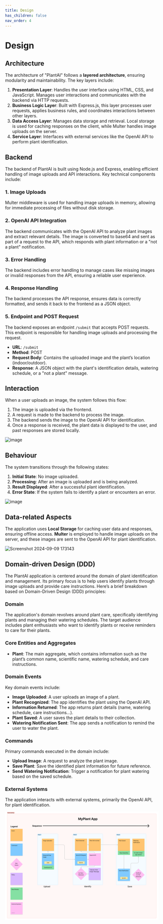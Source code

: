 ```yaml
---
title: Design
has_children: false
nav_order: 4
---
```


# Design

## Architecture
The architecture of "PlantAI" follows a **layered architecture**, ensuring modularity and maintainability. The key layers include:

1. **Presentation Layer**: Handles the user interface using HTML, CSS, and JavaScript. Manages user interactions and communicates with the backend via HTTP requests.
2. **Business Logic Layer**: Built with Express.js, this layer processes user requests, applies business rules, and coordinates interactions between other layers.
3. **Data Access Layer**: Manages data storage and retrieval. Local storage is used for caching responses on the client, while Multer handles image uploads on the server.
4. **Service Layer**: Interfaces with external services like the OpenAI API to perform plant identification.

## Backend

The backend of PlantAI is built using Node.js and Express, enabling efficient handling of image uploads and API interactions. Key technical components include:

### 1. Image Uploads
Multer middleware is used for handling image uploads in memory, allowing for immediate processing of files without disk storage.

### 2. OpenAI API Integration
The backend communicates with the OpenAI API to analyze plant images and extract relevant details. The image is converted to base64 and sent as part of a request to the API, which responds with plant information or a "not a plant" notification.

### 3. Error Handling
The backend includes error handling to manage cases like missing images or invalid responses from the API, ensuring a reliable user experience.

### 4. Response Handling
The backend processes the API response, ensures data is correctly formatted, and sends it back to the frontend as a JSON object.

### 5. Endpoint and POST Request
The backend exposes an endpoint `/submit` that accepts POST requests. This endpoint is responsible for handling image uploads and processing the request.

- **URL**: `/submit`
- **Method**: POST
- **Request Body**: Contains the uploaded image and the plant’s location (indoor/outdoor).
- **Response**: A JSON object with the plant's identification details, watering schedule, or a "not a plant" message.

## Interaction
When a user uploads an image, the system follows this flow:
1. The image is uploaded via the frontend.
2. A request is made to the backend to process the image.
3. The backend sends the image to the OpenAI API for identification.
4. Once a response is received, the plant data is displayed to the user, and past responses are stored locally.

![image](https://github.com/user-attachments/assets/2482758f-45fb-4c26-8a9b-21e923525614)

## Behaviour
The system transitions through the following states:
1. **Initial State**: No image uploaded.
2. **Processing**: After an image is uploaded and is being analyzed.
3. **Result Displayed**: After a successful plant identification.
4. **Error State**: If the system fails to identify a plant or encounters an error.

![image](https://github.com/user-attachments/assets/f85a5f29-9841-4824-8b01-5d98816d0e81)

## Data-related Aspects
The application uses **Local Storage** for caching user data and responses, ensuring offline access. **Multer** is employed to handle image uploads on the server, and these images are sent to the OpenAI API for plant identification.

![Screenshot 2024-09-09 173143](https://github.com/user-attachments/assets/23977adb-6125-4301-8c7e-6f0ef2e5029b)


## Domain-driven Design (DDD)
The PlantAI application is centered around the domain of plant identification and management. Its primary focus is to help users identify plants through image uploads and provide care instructions. Here’s a brief breakdown based on Domain-Driven Design (DDD) principles:

### Domain
The application's domain revolves around plant care, specifically identifying plants and managing their watering schedules. The target audience includes plant enthusiasts who want to identify plants or receive reminders to care for their plants.

### Core Entities and Aggregates
- **Plant**: The main aggregate, which contains information such as the plant’s common name, scientific name, watering schedule, and care instructions.

### Domain Events
Key domain events include:
- **Image Uploaded**: A user uploads an image of a plant.
- **Plant Recognized**: The app identifies the plant using the OpenAI API.
- **Information Returned**: The app returns plant details (name, watering schedule, care instructions...).
- **Plant Saved**: A user saves the plant details to their collection.
- **Watering Notification Sent**: The app sends a notification to remind the user to water the plant.

### Commands
Primary commands executed in the domain include:
- **Upload Image**: A request to analyze the plant image.
- **Save Plant**: Save the identified plant information for future reference.
- **Send Watering Notification**: Trigger a notification for plant watering based on the saved schedule.

### External Systems
The application interacts with external systems, primarily the OpenAI API, for plant identification.

![Eventstorming](Eventstorming.png)
